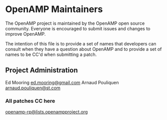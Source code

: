 # OpenAMP Maintainers

The OpenAMP project is maintained by the OpenAMP open source
community. Everyone is encouraged to submit issues and changes to
improve OpenAMP.

The intention of this file is to provide a set of names that developers
can consult when they have a question about OpenAMP and to provide a
set of names to be CC'd when submitting a patch.


## Project Administration
Ed Mooring <ed.mooring@gmail.com>
Arnaud Pouliquen <arnaud.pouliquen@st.com>

### All patches CC here
openamp-rp@lists.openampproject.org
